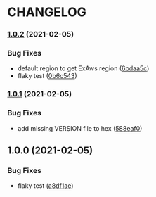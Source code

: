 # CHANGELOG

### [1.0.2](https://github.com/marciotoze/ex_aws_configurator/compare/v1.0.1...v1.0.2) (2021-02-05)


### Bug Fixes

* default region to get ExAws region ([6bdaa5c](https://github.com/marciotoze/ex_aws_configurator/commit/6bdaa5c881ca93691c756f918c618204f1a8623c))
* flaky test ([0b6c543](https://github.com/marciotoze/ex_aws_configurator/commit/0b6c543fb2e1d6373b2e040b5918afa43a0b8266))

### [1.0.1](https://github.com/marciotoze/ex_aws_configurator/compare/v1.0.0...v1.0.1) (2021-02-05)


### Bug Fixes

* add missing VERSION file to hex ([588eaf0](https://github.com/marciotoze/ex_aws_configurator/commit/588eaf072aa281cce536d676f77b8f3b3b9108d5))

## 1.0.0 (2021-02-05)


### Bug Fixes

* flaky test ([a8df1ae](https://github.com/marciotoze/ex_aws_configurator/commit/a8df1ae06352d579213116e291c3cf95a8bd1da0))
